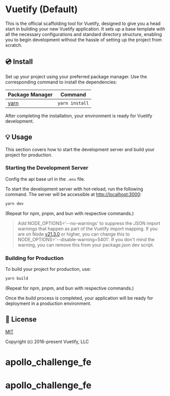 # Vuetify (Default)

This is the official scaffolding tool for Vuetify, designed to give you a head start in building your new Vuetify application. It sets up a base template with all the necessary configurations and standard directory structure, enabling you to begin development without the hassle of setting up the project from scratch.

## 💿 Install

Set up your project using your preferred package manager. Use the corresponding command to install the dependencies:

| Package Manager                                                | Command        |
|---------------------------------------------------------------|----------------|
| [yarn](https://yarnpkg.com/getting-started)                   | `yarn install` |

After completing the installation, your environment is ready for Vuetify development.

## 💡 Usage

This section covers how to start the development server and build your project for production.

### Starting the Development Server

Config the api base url in the `.env` file.

To start the development server with hot-reload, run the following command. The server will be accessible at [http://localhost:3000](http://localhost:3000):


```bash
yarn dev
```

(Repeat for npm, pnpm, and bun with respective commands.)

> Add NODE_OPTIONS='--no-warnings' to suppress the JSON import warnings that happen as part of the Vuetify import mapping. If you are on Node [v21.3.0](https://nodejs.org/en/blog/release/v21.3.0) or higher, you can change this to NODE_OPTIONS='--disable-warning=5401'. If you don't mind the warning, you can remove this from your package.json dev script.

### Building for Production

To build your project for production, use:

```bash
yarn build
```

(Repeat for npm, pnpm, and bun with respective commands.)

Once the build process is completed, your application will be ready for deployment in a production environment.

## 📑 License
[MIT](http://opensource.org/licenses/MIT)

Copyright (c) 2016-present Vuetify, LLC
# apollo_challenge_fe
# apollo_challenge_fe
